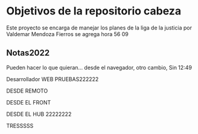 # Objetivos de la repositorio cabeza

Este proyecto se encarga de manejar los planes de la liga de la justicia por Valdemar Mendoza Fierros se agrega hora 56 09


## Notas2022
Pueden hacer lo que quieran... desde el navegador, otro cambio, Sin 12:49





Desarrollador WEB PRUEBAS222222

DESDE REMOTO 

DESDE EL FRONT

DESDE EL HUB 22222222


TRESSSSS
